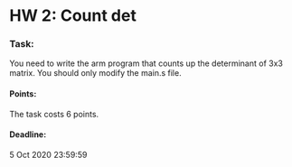 # HW 2: Count det

### Task:
You need to write the arm program that counts up the determinant of 3x3 matrix. You should only modify the main.s file.

#### Points:
The task costs 6 points.

#### Deadline:
5 Oct 2020 23:59:59

